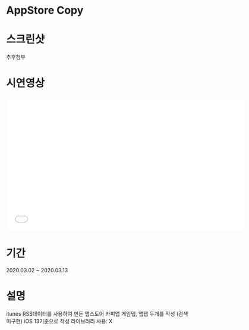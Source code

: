 # AppStore Copy

# 스크린샷
추후첨부

# 시연영상

<iframe width="640" height="360" src="./Hong3Store영상.mov" frameborder="0" gesture="media" allowfullscreen=""></iframe>

# 기간
2020.03.02 ~ 2020.03.13

# 설명
itunes RSS데이터를 사용하여 만든 앱스토어 카피앱
게임탭, 앱탭 두개를 작성 (검색 미구현)
iOS 13기준으로 작성
라이브러리 사용: X
